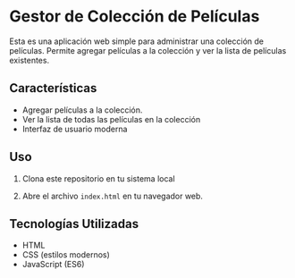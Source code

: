 # Gestor de Colección de Películas

Esta es una aplicación web simple para administrar una colección de películas. Permite agregar películas a la colección y ver la lista de películas existentes.

## Características

- Agregar películas a la colección.
- Ver la lista de todas las películas en la colección
- Interfaz de usuario moderna

## Uso

1. Clona este repositorio en tu sistema local

2. Abre el archivo `index.html` en tu navegador web.

## Tecnologías Utilizadas

- HTML
- CSS (estilos modernos)
- JavaScript (ES6)
